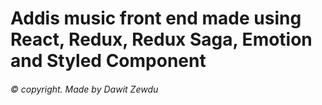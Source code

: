 # Addis music front end made using React, Redux, Redux Saga, Emotion and Styled Component

###### &copy; copyright. Made by Dawit Zewdu
